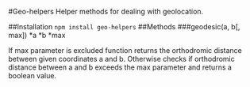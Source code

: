#Geo-helpers
Helper methods for dealing with geolocation.

##Installation
```npm install geo-helpers```
##Methods
###geodesic(a, b[, max])
*a <Array>
*b <Array>
*max <Integer>

If max parameter is excluded function returns the orthodromic distance between given coordinates a and b. Otherwise checks if orthodromic distance between a and b exceeds the max parameter and returns a boolean value.